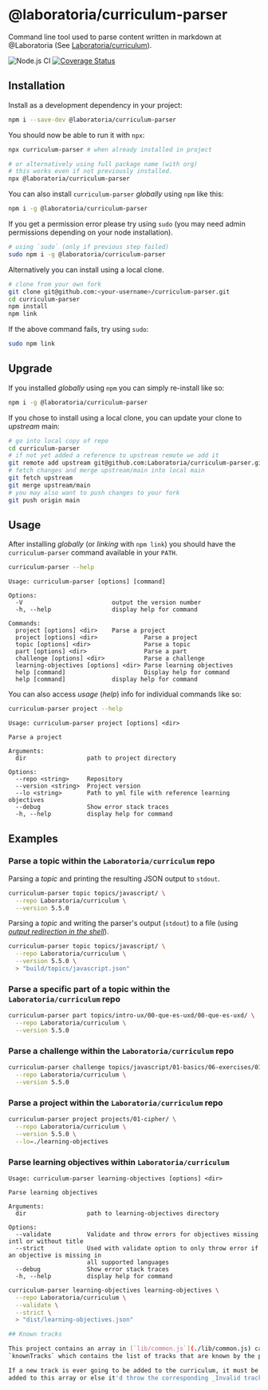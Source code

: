 # @laboratoria/curriculum-parser

Command line tool used to parse content written in markdown at
@Laboratoria (See [Laboratoria/curriculum](https://github.com/Laboratoria/curriculum)).

![Node.js CI](https://github.com/Laboratoria/curriculum-parser/workflows/Node.js%20CI/badge.svg)
[![Coverage Status](https://coveralls.io/repos/github/Laboratoria/curriculum-parser/badge.svg?branch=main)](https://coveralls.io/github/Laboratoria/curriculum-parser?branch=main)

## Installation

Install as a development dependency in your project:

```sh
npm i --save-dev @laboratoria/curriculum-parser
```

You should now be able to run it with `npx`:

```sh
npx curriculum-parser # when already installed in project

# or alternatively using full package name (with org)
# this works even if not previously installed.
npx @laboratoria/curriculum-parser
```

You can also install `curriculum-parser` _globally_ using `npm` like this:

```sh
npm i -g @laboratoria/curriculum-parser
```

If you get a permission error please try using `sudo` (you may need admin
permissions depending on your node installation).

```sh
# using `sudo` (only if previous step failed)
sudo npm i -g @laboratoria/curriculum-parser
```

Alternatively you can install using a local clone.

```sh
# clone from your own fork
git clone git@github.com:<your-username>/curriculum-parser.git
cd curriculum-parser
npm install
npm link
```

If the above command fails, try using `sudo`:

```sh
sudo npm link
```

## Upgrade

If you installed _globally_ using `npm` you can simply re-install like so:

```sh
npm i -g @laboratoria/curriculum-parser
```

If you chose to install using a local clone, you can update your clone to
_upstream_ main:

```sh
# go into local copy of repo
cd curriculum-parser
# if not yet added a reference to upstream remote we add it
git remote add upstream git@github.com:Laboratoria/curriculum-parser.git
# fetch changes and merge upstream/main into local main
git fetch upstream
git merge upstream/main
# you may also want to push changes to your fork
git push origin main
```

## Usage

After installing _globally_ (or _linking_ with `npm link`) you should have the
`curriculum-parser` command available in your `PATH`.

```sh
curriculum-parser --help
```

```text
Usage: curriculum-parser [options] [command]

Options:
  -V                         output the version number
  -h, --help                 display help for command

Commands:
  project [options] <dir>    Parse a project
  project [options] <dir>             Parse a project
  topic [options] <dir>               Parse a topic
  part [options] <dir>                Parse a part
  challenge [options] <dir>           Parse a challenge
  learning-objectives [options] <dir> Parse learning objectives
  help [command]                      Display help for command
  help [command]             display help for command

```

You can also access _usage_ (_help_) info for individual commands like so:

```sh
curriculum-parser project --help
```

```text
Usage: curriculum-parser project [options] <dir>

Parse a project

Arguments:
  dir                 path to project directory

Options:
  --repo <string>     Repository
  --version <string>  Project version
  --lo <string>       Path to yml file with reference learning objectives
  --debug             Show error stack traces
  -h, --help          display help for command
```

## Examples

### Parse a topic within the `Laboratoria/curriculum` repo

Parsing a _topic_ and printing the resulting JSON output to `stdout`.

```sh
curriculum-parser topic topics/javascript/ \
  --repo Laboratoria/curriculum \
  --version 5.5.0
```

Parsing a _topic_ and writing the parser's output (`stdout`) to a file (using
[_output redirection in the shell_](https://www.gnu.org/software/bash/manual/html_node/Redirections.html)).

```sh
curriculum-parser topic topics/javascript/ \
  --repo Laboratoria/curriculum \
  --version 5.5.0 \
  > "build/topics/javascript.json"
```

### Parse a specific part of a topic within the `Laboratoria/curriculum` repo

```sh
curriculum-parser part topics/intro-ux/00-que-es-uxd/00-que-es-uxd/ \
  --repo Laboratoria/curriculum \
  --version 5.5.0
```

### Parse a challenge within the `Laboratoria/curriculum` repo

```sh
curriculum-parser challenge topics/javascript/01-basics/06-exercises/01-coin-convert/ \
  --repo Laboratoria/curriculum \
  --version 5.5.0
```

### Parse a project within the `Laboratoria/curriculum` repo

```sh
curriculum-parser project projects/01-cipher/ \
  --repo Laboratoria/curriculum \
  --version 5.5.0 \
  --lo=./learning-objectives
```

### Parse learning objectives within `Laboratoria/curriculum`

```text
Usage: curriculum-parser learning-objectives [options] <dir>

Parse learning objectives

Arguments:
  dir                 path to learning-objectives directory

Options:
  --validate          Validate and throw errors for objectives missing intl or without title
  --strict            Used with validate option to only throw error if an objective is missing in 
                      all supported languages
  --debug             Show error stack traces
  -h, --help          display help for command
```

```sh
curriculum-parser learning-objectives learning-objectives \
  --repo Laboratoria/curriculum \
  --validate \
  --strict \
  > "dist/learning-objectives.json"

## Known tracks

This project contains an array in [`lib/common.js`](./lib/common.js) called
`knownTracks` which contains the list of tracks that are known by the parser.

If a new track is ever going to be added to the curriculum, it must be
added to this array or else it'd throw the corresponding _Invalid track_ error.
